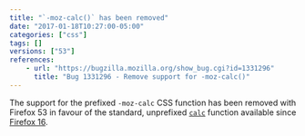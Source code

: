 ```yaml
---
title: "`-moz-calc()` has been removed"
date: "2017-01-18T10:27:00-05:00"
categories: ["css"]
tags: []
versions: ["53"]
references:
    - url: "https://bugzilla.mozilla.org/show_bug.cgi?id=1331296"
      title: "Bug 1331296 - Remove support for -moz-calc()"
---
```

The support for the prefixed `-moz-calc` CSS function has been removed with Firefox 53 in favour of the standard, unprefixed [`calc`](https://developer.mozilla.org/docs/Web/CSS/calc) function available since [Firefox 16](https://www.fxsitecompat.dev/en-CA/docs/2012/various-css-properties-have-been-unprefixed/).
